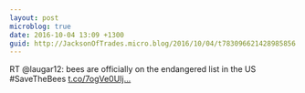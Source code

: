 ```yaml
---
layout: post
microblog: true
date: 2016-10-04 13:09 +1300
guid: http://JacksonOfTrades.micro.blog/2016/10/04/t783096621428985856.html
---
```

RT @laugar12: bees are officially on the endangered list in the US #SaveTheBees [t.co/7ogVe0UIj...](https://t.co/7ogVe0UIjR)

